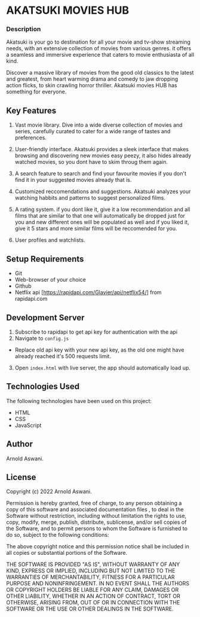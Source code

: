 # AKATSUKI MOVIES HUB

### Description 
Akatsuki is your go to destination for all your movie and tv-show streaming needs, with an extensive collection of movies from various genres. it offers a seamless and immersive experience that caters to movie enthusiasta of all kind.

Discover a massive library of movies from the good old classics to the latest and greatest, from heart warming drama and comedy to jaw dropping action flicks, to skin crawling horror thriller. Akatsuki movies HUB has something for everyone.

## Key Features
1. Vast movie library. Dive into a wide diverse collection of movies and series, carefully curated to cater for a wide range of tastes and preferences.

2. User-friendly interface. Akatsuki provides a sleek interface that makes browsing and discovering new movies easy peezy, it also hides already watched movies, so you dont have to skim throug them again.

3. A search feature to search and find your favourite movies if you don't find it in your suggested movies already that is.

4. Customized reccomendations and suggestions. Akatsuki analyzes your watching habbits and patterns to suggest personalized films.

5. A rating system. if you dont like it, give it a low recommendation and all films that are similar to that one will automatically be dropped just for you and new different ones will be populated as well and if you liked it, give it 5 stars and more similar films will be reccomended for you.

6. User profiles and watchlists.

## Setup Requirements
- Git
- Web-browser of your choice
- Github
- Netflix api [https://rapidapi.com/Glavier/api/netflix54/] from rapidapi.com 

## Development Server 
1. Subscribe to rapidapi to get api key for authentication with the api
2. Navigate to `config.js` 
- Replace old api key with your new api key, as the old one might have already reached it's 500 requests limit.
3. Open `index.html` with live server, the app should automatically load up.

## Technologies Used
The following technologies have been used on this project: 
- HTML
- CSS
- JavaScript

## Author
Arnold Aswani.

## License
Copyright (c) 2022 Arnold Aswani.

Permission is hereby granted, free of charge, to any person obtaining a copy of this software and associated documentation files , to deal in the Software without restriction, including without limitation the rights to use, copy, modify, merge, publish, distribute, sublicense, and/or sell copies of the Software, and to permit persons to whom the Software is furnished to do so, subject to the following conditions:

The above copyright notice and this permission notice shall be included in all copies or substantial portions of the Software.

THE SOFTWARE IS PROVIDED "AS IS", WITHOUT WARRANTY OF ANY KIND, EXPRESS OR IMPLIED, INCLUDING BUT NOT LIMITED TO THE WARRANTIES OF MERCHANTABILITY, FITNESS FOR A PARTICULAR PURPOSE AND NONINFRINGEMENT. IN NO EVENT SHALL THE AUTHORS OR COPYRIGHT HOLDERS BE LIABLE FOR ANY CLAIM, DAMAGES OR OTHER LIABILITY, WHETHER IN AN ACTION OF CONTRACT, TORT OR OTHERWISE, ARISING FROM, OUT OF OR IN CONNECTION WITH THE SOFTWARE OR THE USE OR OTHER DEALINGS IN THE SOFTWARE.